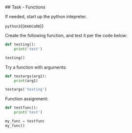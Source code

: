 ## Task - Functions

If needed, start up the python intepreter.

`python3`{{execute}}

Create the following function, and test it per the code below:

```python
def testing():
    print('test')

testing()
```

Try a function with arguments:

```python
def testargs(arg1):
    print(arg1)

testargs('testing')
```

Function assignment:

```python
def testfunc():
    print('test')

my_func = testfunc
my_func()
```
